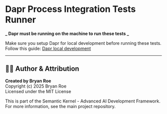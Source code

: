 # Dapr Process Integration Tests Runner

**_ Dapr must be running on the machine to run these tests _**

Make sure you setup Dapr for local development before running these tests. Follow this guide: [Dapr local development](https://docs.dapr.io/getting-started/install-dapr-selfhost/)


---

## 👨‍💻 Author & Attribution

**Created by Bryan Roe**  
Copyright (c) 2025 Bryan Roe  
Licensed under the MIT License

This is part of the Semantic Kernel - Advanced AI Development Framework.
For more information, see the main project repository.
